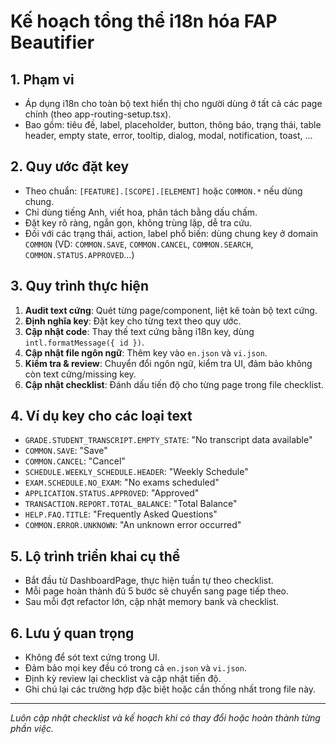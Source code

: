 # Kế hoạch tổng thể i18n hóa FAP Beautifier

## 1. Phạm vi
- Áp dụng i18n cho toàn bộ text hiển thị cho người dùng ở tất cả các page chính (theo app-routing-setup.tsx).
- Bao gồm: tiêu đề, label, placeholder, button, thông báo, trạng thái, table header, empty state, error, tooltip, dialog, modal, notification, toast, ...

## 2. Quy ước đặt key
- Theo chuẩn: `[FEATURE].[SCOPE].[ELEMENT]` hoặc `COMMON.*` nếu dùng chung.
- Chỉ dùng tiếng Anh, viết hoa, phân tách bằng dấu chấm.
- Đặt key rõ ràng, ngắn gọn, không trùng lặp, dễ tra cứu.
- Đối với các trạng thái, action, label phổ biến: dùng chung key ở domain `COMMON` (VD: `COMMON.SAVE`, `COMMON.CANCEL`, `COMMON.SEARCH`, `COMMON.STATUS.APPROVED`...)

## 3. Quy trình thực hiện
1. **Audit text cứng**: Quét từng page/component, liệt kê toàn bộ text cứng.
2. **Định nghĩa key**: Đặt key cho từng text theo quy ước.
3. **Cập nhật code**: Thay thế text cứng bằng i18n key, dùng `intl.formatMessage({ id })`.
4. **Cập nhật file ngôn ngữ**: Thêm key vào `en.json` và `vi.json`.
5. **Kiểm tra & review**: Chuyển đổi ngôn ngữ, kiểm tra UI, đảm bảo không còn text cứng/missing key.
6. **Cập nhật checklist**: Đánh dấu tiến độ cho từng page trong file checklist.

## 4. Ví dụ key cho các loại text
- `GRADE.STUDENT_TRANSCRIPT.EMPTY_STATE`: "No transcript data available"
- `COMMON.SAVE`: "Save"
- `COMMON.CANCEL`: "Cancel"
- `SCHEDULE.WEEKLY_SCHEDULE.HEADER`: "Weekly Schedule"
- `EXAM.SCHEDULE.NO_EXAM`: "No exams scheduled"
- `APPLICATION.STATUS.APPROVED`: "Approved"
- `TRANSACTION.REPORT.TOTAL_BALANCE`: "Total Balance"
- `HELP.FAQ.TITLE`: "Frequently Asked Questions"
- `COMMON.ERROR.UNKNOWN`: "An unknown error occurred"

## 5. Lộ trình triển khai cụ thể
- Bắt đầu từ DashboardPage, thực hiện tuần tự theo checklist.
- Mỗi page hoàn thành đủ 5 bước sẽ chuyển sang page tiếp theo.
- Sau mỗi đợt refactor lớn, cập nhật memory bank và checklist.

## 6. Lưu ý quan trọng
- Không để sót text cứng trong UI.
- Đảm bảo mọi key đều có trong cả `en.json` và `vi.json`.
- Định kỳ review lại checklist và cập nhật tiến độ.
- Ghi chú lại các trường hợp đặc biệt hoặc cần thống nhất trong file này.

---
*Luôn cập nhật checklist và kế hoạch khi có thay đổi hoặc hoàn thành từng phần việc.* 